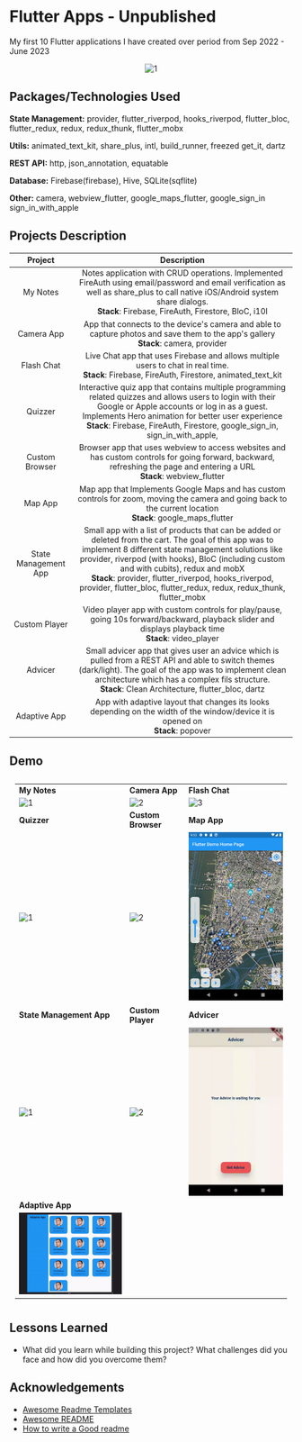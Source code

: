# Flutter Apps - Unpublished

My first 10 Flutter applications I have created over period from Sep 2022 - June 2023

<p align="center">
    <img src="https://storage.googleapis.com/cms-storage-bucket/847ae81f5430402216fd.svg" alt="1" width = 500px >
</p>

## Packages/Technologies Used

**State Management:** provider, flutter_riverpod, hooks_riverpod, flutter_bloc, flutter_redux, redux, redux_thunk, flutter_mobx

**Utils:** animated_text_kit, share_plus, intl, build_runner, freezed get_it, dartz

**REST API:** http, json_annotation, equatable

**Database:** Firebase(firebase), Hive, SQLite(sqflite)

**Other:** camera, webview_flutter, google_maps_flutter, google_sign_in sign_in_with_apple

## Projects Description

|       Project        |                                                                                                                                                                                          Description                                                                                                                                                                                          |
| :------------------: | :-------------------------------------------------------------------------------------------------------------------------------------------------------------------------------------------------------------------------------------------------------------------------------------------------------------------------------------------------------------------------------------------: |
|       My Notes       |                                                                          Notes application with CRUD operations. Implemented FireAuth using email/password and email verification as well as share_plus to call native iOS/Android system share dialogs. <br/> **Stack**: Firebase, FireAuth, Firestore, BloC, i10l                                                                           |
|      Camera App      |                                                                                                                           App that connects to the device's camera and able to capture photos and save them to the app's gallery <br/> **Stack**: camera, provider                                                                                                                            |
|      Flash Chat      |                                                                                                                      Live Chat app that uses Firebase and allows multiple users to chat in real time. <br/> **Stack**: Firebase, FireAuth, Firestore, animated_text_kit                                                                                                                       |
|       Quizzer        |                                             Interactive quiz app that contains multiple programming related quizzes and allows users to login with their Google or Apple accounts or log in as a guest. Implements Hero animation for better user experience <br/> **Stack**: Firebase, FireAuth, Firestore, google_sign_in, sign_in_with_apple,                                              |
|    Custom Browser    |                                                                                                         Browser app that uses webview to access websites and has custom controls for going forward, backward, refreshing the page and entering a URL <br/> **Stack**: webview_flutter                                                                                                         |
|       Map App        |                                                                                                              Map app that Implements Google Maps and has custom controls for zoom, moving the camera and going back to the current location <br/> **Stack**: google_maps_flutter                                                                                                              |
| State Management App | Small app with a list of products that can be added or deleted from the cart. The goal of this app was to implement 8 different state management solutions like provider, riverpod (with hooks), BloC (including custom and with cubits), redux and mobX <br/> **Stack**: provider, flutter_riverpod, hooks_riverpod, provider, flutter_bloc, flutter_redux, redux, redux_thunk, flutter_mobx |
|    Custom Player     |                                                                                                                  Video player app with custom controls for play/pause, going 10s forward/backward, playback slider and displays playback time <br/> **Stack**: video_player                                                                                                                   |
|       Advicer        |                                                           Small advicer app that gives user an advice which is pulled from a REST API and able to switch themes (dark/light). The goal of the app was to implement clean architecture which has a complex fils structure. <br/> **Stack**: Clean Architecture, flutter_bloc, dartz                                                            |
|     Adaptive App     |                                                                                                                             App with adaptive layout that changes its looks depending on the width of the window/device it is opened on <br/> **Stack**: popover                                                                                                                              |

## Demo

<table style="padding:10px">
  <tr>
    <td> 
        <b>My Notes</b>
    </td>
    <td>
        <b>Camera App</b>
    </td>
    <td>
        <b>Flash Chat</b>
    </td>
  </tr>
  <tr>
    <td> 
        <img src="./mynotes/present/noteGif.gif" alt="1" width = 245px>
    </td>
    <td>
        <img src="./camera/present/cameraGif.gif"  alt="2" width = 245px> 
    </td>
    <td>
        <img src="./flash/present/flashGif.gif" alt="3" width = 245px>
    </td>
  </tr>
    <tr>
    <td> 
        <b>Quizzer</b>
    </td>
    <td>
        <b>Custom Browser</b>
    </td>
    <td>
        <b>Map App</b>
    </td>
  </tr>
  <tr>
    <td> 
        <img src="./quiz/present/quizzerGif.gif" alt="1" width = 245px >
    </td>
    <td>
        <img src="./webview/present/webappGif.gif" alt="2" width = 245px> 
    </td>
    <td>
        <img src="./map/present/map.png" alt="3" width = 245px>
    </td>
  </tr>
   <tr>
    <td> 
        <b>State Management App</b>
    </td>
    <td>
        <b>Custom Player</b>
    </td>
    <td>
        <b>Advicer</b>
    </td>
  </tr>
  <tr>
    <td> 
        <img src="./state_management/present/stateGif.gif" alt="1" width = 245px>
    </td>
    <td>
        <img src="./playback/present/playerGif.gif" alt="2" width = 245px> 
    </td>
    <td>
        <img src="./advicer/present/advicerGif.gif" alt="3" width = 245px>
    </td>
  </tr>
   <tr>
    <td> 
        <b>Adaptive App</b>
    </td>
    <td>
    </td>
    <td>
    </td>
  </tr>
  <tr>
    <td> 
        <img src="./adaptive/present/adaptiveGif.gif" alt="1" width = 245px>
    </td>
    <td>
    </td>
    <td>
    </td>
  </tr>
</table>

## Lessons Learned

- What did you learn while building this project? What challenges did you face and how did you overcome them?

## Acknowledgements

- [Awesome Readme Templates](https://awesomeopensource.com/project/elangosundar/awesome-README-templates)
- [Awesome README](https://github.com/matiassingers/awesome-readme)
- [How to write a Good readme](https://bulldogjob.com/news/449-how-to-write-a-good-readme-for-your-github-project)
